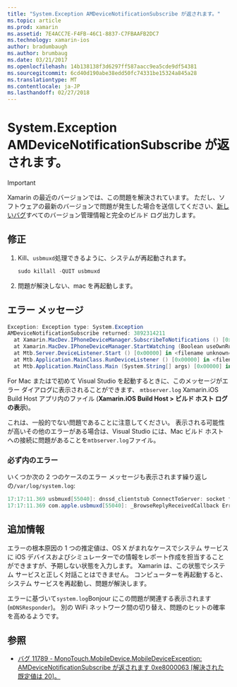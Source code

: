 ```yaml
---
title: "System.Exception AMDeviceNotificationSubscribe が返されます。"
ms.topic: article
ms.prod: xamarin
ms.assetid: 7E4ACC7E-F4FB-46C1-8837-C7FBAAFB2DC7
ms.technology: xamarin-ios
author: bradumbaugh
ms.author: brumbaug
ms.date: 03/21/2017
ms.openlocfilehash: 14b138138f3d6297ff587aacc9ea5cde9df54381
ms.sourcegitcommit: 6cd40d190abe38edd50fc74331be15324a845a28
ms.translationtype: MT
ms.contentlocale: ja-JP
ms.lasthandoff: 02/27/2018
---
```

# <a name="systemexception-amdevicenotificationsubscribe-returned-"></a>System.Exception AMDeviceNotificationSubscribe が返されます。

> [!IMPORTANT]
> Xamarin の最近のバージョンでは、この問題を解決されています。 ただし、ソフトウェアの最新のバージョンで問題が発生した場合を送信してください、[新しいバグ](~/cross-platform/troubleshooting/questions/howto-file-bug.md)すべてのバージョン管理情報と完全のビルド ログ出力します。


## <a name="fix"></a>修正

1.  Kill、`usbmuxd`処理できるように、システムが再起動されます。

    ```csharp
    sudo killall -QUIT usbmuxd
    ```

2.  問題が解決しない、mac を再起動します。

## <a name="error-message"></a>エラー メッセージ

```csharp
Exception: Exception type: System.Exception
AMDeviceNotificationSubscribe returned: 3892314211
  at Xamarin.MacDev.IPhoneDeviceManager.SubscribeToNotifications () [0x00000] in <filename unknown="">:0
  at Xamarin.MacDev.IPhoneDeviceManager.StartWatching (Boolean useOwnRunloop) [0x00000] in <filename unknown="">:0
  at Mtb.Server.DeviceListener.Start () [0x00000] in <filename unknown="">:0
  at Mtb.Application.MainClass.RunDeviceListener () [0x00000] in <filename unknown="">:0
  at Mtb.Application.MainClass.Main (System.String[] args) [0x00000] in <filename unknown="">:0
```

For Mac またはで初めて Visual Studio を起動するときに、このメッセージがエラー ダイアログに表示されることができます、 `mtbserver.log` Xamarin.iOS Build Host アプリ内のファイル (**Xamarin.iOS Build Host > ビルド ホスト ログの表示**)。

これは、一般的でない問題であることに注意してください。 表示される可能性が高いその他のエラーがある場合は、Visual Studio には、Mac ビルド ホストへの接続に問題があることを`mtbserver.log`ファイル。

### <a name="errors-in-systemlog"></a>必ず内のエラー

いくつか次の 2 つのケースのエラー メッセージも表示されます繰り返しの`/var/log/system.log`:

```csharp
17:17:11.369 usbmuxd[55040]: dnssd_clientstub ConnectToServer: socket failed 24 Too many open files
17:17:11.369 com.apple.usbmuxd[55040]: _BrowseReplyReceivedCallback Error doing DNSServiceResolve(): -65539
```

## <a name="additional-information"></a>追加情報

エラーの根本原因の 1 つの推定値は、OS X がまれなケースでシステム サービスに iOS デバイスおよびシミュレーターでの情報をレポート作成を担当することができますが、予期しない状態を入力します。 Xamarin は、この状態でシステム サービスと正しく対話ことはできません。 コンピューターを再起動すると、システム サービスを再起動し、問題が解決します。

エラーに基づいて`system.log`Bonjour にこの問題が関連する表示されます (`mDNSResponder`)。 別の WiFi ネットワーク間の切り替え、問題のヒットの確率を高めるようです。

## <a name="references"></a>参照

*   [バグ 11789 - MonoTouch.MobileDevice.MobileDeviceException: AMDeviceNotificationSubscribe が返されます 0xe8000063 [解決された既定値は 20]。](https://bugzilla.xamarin.com/show_bug.cgi?id=11789)
